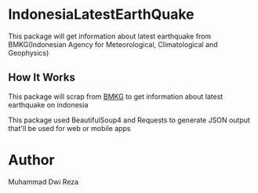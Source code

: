 # IndonesiaLatestEarthQuake
This package will get information about latest earthquake from BMKG(Indonesian Agency for Meteorological, Climatological and Geophysics)

## How It Works
This package will scrap from [BMKG](https://www.bmkg.go.id/) to get information about latest earthquake on indonesia

This package used BeautifulSoup4 and Requests to generate JSON output that'll be used for web or mobile apps

# Author
Muhammad Dwi Reza